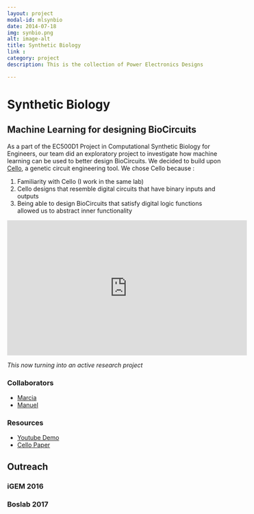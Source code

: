 ```yaml
---
layout: project
modal-id: mlsynbio
date: 2014-07-18
img: synbio.png
alt: image-alt
title: Synthetic Biology
link :
category: project
description: This is the collection of Power Electronics Designs

---
```

# Synthetic Biology

## Machine Learning for designing BioCircuits

As a part of the EC500D1 Project in Computational Synthetic Biology for Engineers,
our team did an exploratory project to investigate how machine learning can be
used to better design BioCircuits. We decided to build upon [Cello](http://cellocad.org/),
a genetic circuit engineering tool. We chose Cello because :

1. Familiarity with Cello (I work in the same lab)
1. Cello designs that resemble digital circuits that have binary inputs and outputs
1. Being able to design BioCircuits that satisfy digital logic functions allowed us to abstract inner functionality

<iframe width="560" height="315" src="https://www.youtube.com/embed/_7NcZ2uS-to" frameborder="0" allowfullscreen></iframe>

*This now turning into an active research project*

### Collaborators
- [Marcia]()
- [Manuel]()

### Resources
- [Youtube Demo](https://www.youtube.com/watch?v=_7NcZ2uS-to&t=12s)
- [Cello Paper](http://science.sciencemag.org/lookup/doi/10.1126/science.aac7341)

## Outreach

### iGEM 2016


### Boslab 2017
